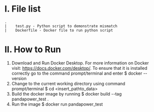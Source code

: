 # I. File list
```
.
|    test.py - Python script to demonstrate mismatch
|    Dockerfile - Docker file to run python script
```

# II. How to Run
1. Download and Run Docker Desktop. For more information on Docker visit: https://docs.docker.com/desktop/. To ensure 
that it is installed correctly go to the command prompt/terminal and enter $ docker --version
2. Change to the current working directory using command prompt/terminal $ cd <insert_pathto_data>
3. Build the docker image by running $ docker build --tag pandapower_test .
4. Run the image $ docker run pandapower_test 
